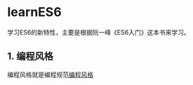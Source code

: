 # learnES6
学习ES6的新特性，主要是根据阮一峰《ES6入门》这本书来学习。

## 1. 编程风格
编程风格就是编程规范[编程风格](./style/programmingStyle.md)
